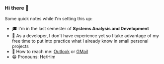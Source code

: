 ### Hi there 🖖

Some quick notes while I'm setting this up:

* 🎓 I'm in the last semester of **Systems Analysis and Development**
* 🔭 As a developer, I don't have experience yet so I take advantage of my free time to put into practice what I already know in small personal projects
* 📨 How to reach me: [Outlook](carlos.matheus@outlook.com) or [GMail](c.matheus.mobile@gmail.com)
* 😁 Pronouns: He/Him
